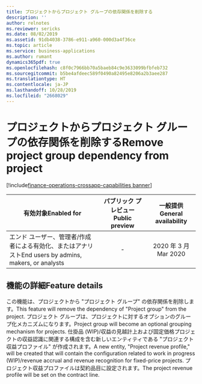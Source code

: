 ```yaml
---
title: プロジェクトからプロジェクト グループの依存関係を削除する
description: ''
author: relnotes
ms.reviewer: sericks
ms.date: 08/02/2019
ms.assetid: 91db4038-3786-e911-a960-000d3a4f36ce
ms.topic: article
ms.service: business-applications
ms.author: rumant
dynamics365pdf: true
ms.openlocfilehash: c8f0c7966bb70a5baeb84c9e3633099bfbfeb732
ms.sourcegitcommit: b5be4afdeec589f0490a82495e8206a2b3aee287
ms.translationtype: HT
ms.contentlocale: ja-JP
ms.lasthandoff: 10/28/2019
ms.locfileid: "2668029"
---
```

# <a name="remove-project-group-dependency-from-project"></a><span data-ttu-id="48f9d-102">プロジェクトからプロジェクト グループの依存関係を削除する</span><span class="sxs-lookup"><span data-stu-id="48f9d-102">Remove project group dependency from project</span></span>
[!include[finance-operations-crossapp-capabilities banner](../includes/finance-operations-crossapp-capabilities.md)]

| <span data-ttu-id="48f9d-103">有効対象</span><span class="sxs-lookup"><span data-stu-id="48f9d-103">Enabled for</span></span>    |  <span data-ttu-id="48f9d-104">パブリック プレビュー</span><span class="sxs-lookup"><span data-stu-id="48f9d-104">Public preview</span></span> | <span data-ttu-id="48f9d-105">一般提供</span><span class="sxs-lookup"><span data-stu-id="48f9d-105">General availability</span></span> | 
| ---------- | :----------: |:----------: |
|<span data-ttu-id="48f9d-106">エンド ユーザー、管理者/作成者による有効化、またはアナリスト</span><span class="sxs-lookup"><span data-stu-id="48f9d-106">End users by admins, makers, or analysts</span></span>|-| <span data-ttu-id="48f9d-107">2020 年 3 月</span><span class="sxs-lookup"><span data-stu-id="48f9d-107">Mar 2020</span></span>|






## <a name="feature-details"></a><span data-ttu-id="48f9d-108">機能の詳細</span><span class="sxs-lookup"><span data-stu-id="48f9d-108">Feature details</span></span>
<!--feature detail start -->
<span data-ttu-id="48f9d-109">この機能は、プロジェクトから "プロジェクト グループ" の依存関係を削除します。</span><span class="sxs-lookup"><span data-stu-id="48f9d-109">This feature will remove the dependency of "Project group" from the project.</span></span> <span data-ttu-id="48f9d-110">プロジェクト グループは、プロジェクトに対するオプションのグループ化メカニズムになります。</span><span class="sxs-lookup"><span data-stu-id="48f9d-110">Project group will become an optional grouping mechanism for projects.</span></span> <span data-ttu-id="48f9d-111">仕掛品 (WIP)/収益の見越計上および固定価格プロジェクトの収益認識に関連する構成を含む新しいエンティティである "プロジェクト収益プロファイル" が作成されます。</span><span class="sxs-lookup"><span data-stu-id="48f9d-111">A new entity, "Project revenue profile," will be created that will contain the configuration related to work in progress (WIP)/revenue accrual and revenue recognition for fixed-price projects.</span></span> <span data-ttu-id="48f9d-112">プロジェクト収益プロファイルは契約品目に設定されます。</span><span class="sxs-lookup"><span data-stu-id="48f9d-112">The project revenue profile will be set on the contract line.</span></span>
<!--feature detail end -->









